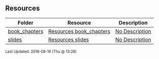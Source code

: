 ## Resources
| Folder | Resource | Description|
 | ------------|------------|------------|
 | [book_chapters](https://github.com/rugbyprof/2143-Object-Oriented-Programming/tree/master/Resources/book_chapters) | [ Resources book_chapters ](https://github.com/rugbyprof/2143-Object-Oriented-Programming/tree/master/Resources/book_chapters) | [ No Description](https://github.com/rugbyprof/2143-Object-Oriented-Programming/tree/master/Resources/book_chapters) |
 | [slides](https://github.com/rugbyprof/2143-Object-Oriented-Programming/tree/master/Resources/slides) | [ Resources slides ](https://github.com/rugbyprof/2143-Object-Oriented-Programming/tree/master/Resources/slides) | [ No Description](https://github.com/rugbyprof/2143-Object-Oriented-Programming/tree/master/Resources/slides) |

<sup>Last Updated: 2018-08-16 (Thu @ 13:28)</sup>
